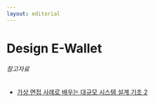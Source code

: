 ```yaml
---
layout: editorial
---
```


# Design E-Wallet

###### 참고자료

- [가상 면접 사례로 배우는 대규모 시스템 설계 기초 2](https://kobic.net/book/bookInfo/view.do?isbn=9788966264254)
